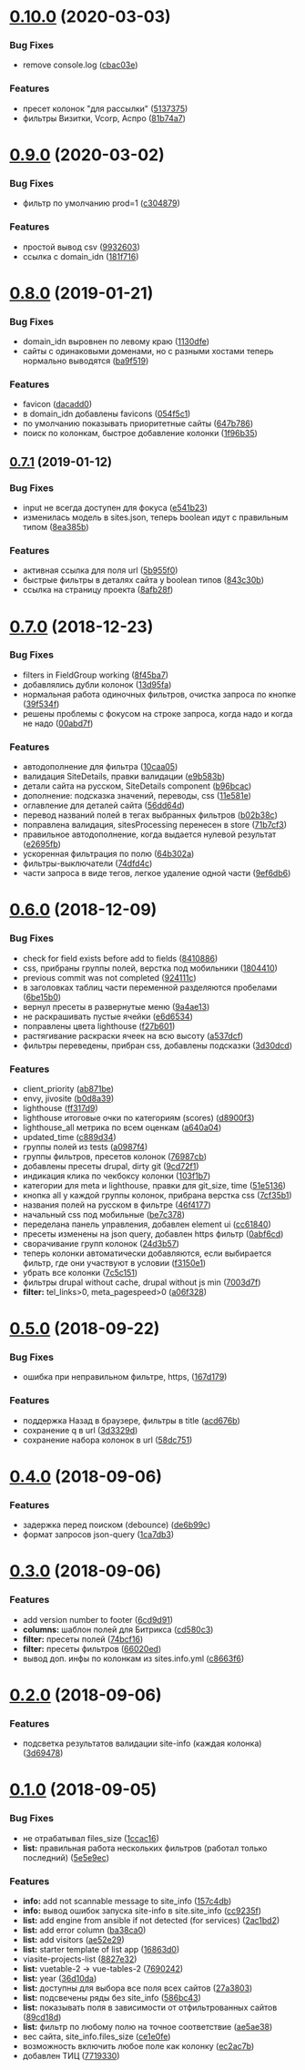 # [0.10.0](http://git.viasite.ru:10022/servers/viasite-projects-list/compare/v0.9.0...v0.10.0) (2020-03-03)


### Bug Fixes

* remove console.log ([cbac03e](http://git.viasite.ru:10022/servers/viasite-projects-list/commits/cbac03e))


### Features

* пресет колонок "для рассылки" ([5137375](http://git.viasite.ru:10022/servers/viasite-projects-list/commits/5137375))
* фильтры Визитки, Vcorp, Аспро ([81b74a7](http://git.viasite.ru:10022/servers/viasite-projects-list/commits/81b74a7))



# [0.9.0](http://git.viasite.ru:10022/servers/viasite-projects-list/compare/v0.8.0...v0.9.0) (2020-03-02)


### Bug Fixes

* фильтр по умолчанию prod=1 ([c304879](http://git.viasite.ru:10022/servers/viasite-projects-list/commits/c304879))


### Features

* простой вывод csv ([9932603](http://git.viasite.ru:10022/servers/viasite-projects-list/commits/9932603))
* ссылка с domain_idn ([181f716](http://git.viasite.ru:10022/servers/viasite-projects-list/commits/181f716))



# [0.8.0](http://git.viasite.ru:10022/servers/viasite-projects-list/compare/v0.7.1...v0.8.0) (2019-01-21)


### Bug Fixes

* domain_idn выровнен по левому краю ([1130dfe](http://git.viasite.ru:10022/servers/viasite-projects-list/commits/1130dfe))
* сайты с одинаковыми доменами, но с разными хостами теперь нормально выводятся ([ba9f519](http://git.viasite.ru:10022/servers/viasite-projects-list/commits/ba9f519))


### Features

* favicon ([dacadd0](http://git.viasite.ru:10022/servers/viasite-projects-list/commits/dacadd0))
* в domain_idn добавлены favicons ([054f5c1](http://git.viasite.ru:10022/servers/viasite-projects-list/commits/054f5c1))
* по умолчанию показывать приоритетные сайты ([647b786](http://git.viasite.ru:10022/servers/viasite-projects-list/commits/647b786))
* поиск по колонкам, быстрое добавление колонки ([1f96b35](http://git.viasite.ru:10022/servers/viasite-projects-list/commits/1f96b35))



## [0.7.1](http://git.viasite.ru:10022/servers/viasite-projects-list/compare/v0.7.0...v0.7.1) (2019-01-12)


### Bug Fixes

* input не всегда доступен для фокуса ([e541b23](http://git.viasite.ru:10022/servers/viasite-projects-list/commits/e541b23))
* изменилась модель в sites.json, теперь boolean идут с правильным типом ([8ea385b](http://git.viasite.ru:10022/servers/viasite-projects-list/commits/8ea385b))


### Features

* активная ссылка для поля url ([5b955f0](http://git.viasite.ru:10022/servers/viasite-projects-list/commits/5b955f0))
* быстрые фильтры в деталях сайта у boolean типов ([843c30b](http://git.viasite.ru:10022/servers/viasite-projects-list/commits/843c30b))
* ссылка на страницу проекта ([8afb28f](http://git.viasite.ru:10022/servers/viasite-projects-list/commits/8afb28f))



# [0.7.0](http://git.viasite.ru:10022/servers/viasite-projects-list/compare/v0.6.0...v0.7.0) (2018-12-23)


### Bug Fixes

* filters in FieldGroup working ([8f45ba7](http://git.viasite.ru:10022/servers/viasite-projects-list/commits/8f45ba7))
* добавлялись дубли колонок ([13d95fa](http://git.viasite.ru:10022/servers/viasite-projects-list/commits/13d95fa))
* нормальная работа одиночных фильтров, очистка запроса по кнопке ([39f534f](http://git.viasite.ru:10022/servers/viasite-projects-list/commits/39f534f))
* решены проблемы с фокусом на строке запроса, когда надо и когда не надо ([00abd7f](http://git.viasite.ru:10022/servers/viasite-projects-list/commits/00abd7f))


### Features

* автодополнение для фильтра ([10caa05](http://git.viasite.ru:10022/servers/viasite-projects-list/commits/10caa05))
* валидация SiteDetails, правки валидации ([e9b583b](http://git.viasite.ru:10022/servers/viasite-projects-list/commits/e9b583b))
* детали сайта на русском, SiteDetails component ([b96bcac](http://git.viasite.ru:10022/servers/viasite-projects-list/commits/b96bcac))
* дополнение: подсказка значений, переводы, css ([11e581e](http://git.viasite.ru:10022/servers/viasite-projects-list/commits/11e581e))
* оглавление для деталей сайта ([56dd64d](http://git.viasite.ru:10022/servers/viasite-projects-list/commits/56dd64d))
* перевод названий полей в тегах выбранных фильтров ([b02b38c](http://git.viasite.ru:10022/servers/viasite-projects-list/commits/b02b38c))
* поправлена валидация, sitesProcessing перенесен в store ([71b7cf3](http://git.viasite.ru:10022/servers/viasite-projects-list/commits/71b7cf3))
* правильное автодополнение, когда выдается нулевой результат ([e2695fb](http://git.viasite.ru:10022/servers/viasite-projects-list/commits/e2695fb))
* ускоренная фильтрация по полю ([64b302a](http://git.viasite.ru:10022/servers/viasite-projects-list/commits/64b302a))
* фильтры-выключатели ([74dfd4c](http://git.viasite.ru:10022/servers/viasite-projects-list/commits/74dfd4c))
* части запроса в виде тегов, легкое удаление одной части ([9ef6db6](http://git.viasite.ru:10022/servers/viasite-projects-list/commits/9ef6db6))



# [0.6.0](http://git.viasite.ru:10022/servers/viasite-projects-list/compare/v0.5.0...v0.6.0) (2018-12-09)


### Bug Fixes

* check for field exists before add to fields ([8410886](http://git.viasite.ru:10022/servers/viasite-projects-list/commits/8410886))
* css, прибраны группы полей, верстка под мобильники ([1804410](http://git.viasite.ru:10022/servers/viasite-projects-list/commits/1804410))
* previous commit was not completed ([924111c](http://git.viasite.ru:10022/servers/viasite-projects-list/commits/924111c))
* в заголовках таблиц части переменной разделяются пробелами ([6be15b0](http://git.viasite.ru:10022/servers/viasite-projects-list/commits/6be15b0))
* вернул пресеты в развернутые меню ([9a4ae13](http://git.viasite.ru:10022/servers/viasite-projects-list/commits/9a4ae13))
* не раскрашивать пустые ячейки ([e6d6534](http://git.viasite.ru:10022/servers/viasite-projects-list/commits/e6d6534))
* поправлены цвета lighthouse ([f27b601](http://git.viasite.ru:10022/servers/viasite-projects-list/commits/f27b601))
* растягивание раскраски ячеек на всю высоту ([a537dcf](http://git.viasite.ru:10022/servers/viasite-projects-list/commits/a537dcf))
* фильтры переведены, прибран css, добавлены подсказки ([3d30dcd](http://git.viasite.ru:10022/servers/viasite-projects-list/commits/3d30dcd))


### Features

* client_priority ([ab871be](http://git.viasite.ru:10022/servers/viasite-projects-list/commits/ab871be))
* envy, jivosite ([b0d8a39](http://git.viasite.ru:10022/servers/viasite-projects-list/commits/b0d8a39))
* lighthouse ([ff317d9](http://git.viasite.ru:10022/servers/viasite-projects-list/commits/ff317d9))
* lighthouse итоговые очки по категориям (scores) ([d8900f3](http://git.viasite.ru:10022/servers/viasite-projects-list/commits/d8900f3))
* lighthouse_all метрика по всем оценкам ([a640a04](http://git.viasite.ru:10022/servers/viasite-projects-list/commits/a640a04))
* updated_time ([c889d34](http://git.viasite.ru:10022/servers/viasite-projects-list/commits/c889d34))
* группы полей из tests ([a0987f4](http://git.viasite.ru:10022/servers/viasite-projects-list/commits/a0987f4))
* группы фильтров, пресетов колонок ([76987cb](http://git.viasite.ru:10022/servers/viasite-projects-list/commits/76987cb))
* добавлены пресеты drupal, dirty git ([9cd72f1](http://git.viasite.ru:10022/servers/viasite-projects-list/commits/9cd72f1))
* индикация клика по чекбоксу колонки ([103f1b7](http://git.viasite.ru:10022/servers/viasite-projects-list/commits/103f1b7))
* категории для meta и lighthouse, правки для git_size, time ([51e5136](http://git.viasite.ru:10022/servers/viasite-projects-list/commits/51e5136))
* кнопка all у каждой группы колонок, прибрана верстка css ([7cf35b1](http://git.viasite.ru:10022/servers/viasite-projects-list/commits/7cf35b1))
* названия полей на русском в фильтре ([46f4177](http://git.viasite.ru:10022/servers/viasite-projects-list/commits/46f4177))
* начальный css под мобильные ([be7c378](http://git.viasite.ru:10022/servers/viasite-projects-list/commits/be7c378))
* переделана панель управления, добавлен element ui ([cc61840](http://git.viasite.ru:10022/servers/viasite-projects-list/commits/cc61840))
* пресеты изменены на json query, добавлен https фильтр ([0abf6cd](http://git.viasite.ru:10022/servers/viasite-projects-list/commits/0abf6cd))
* сворачивание групп колонок ([24d3b57](http://git.viasite.ru:10022/servers/viasite-projects-list/commits/24d3b57))
* теперь колонки автоматически добавляются, если выбирается фильтр, где они участвуют в условии ([f3150e1](http://git.viasite.ru:10022/servers/viasite-projects-list/commits/f3150e1))
* убрать все колонки ([7c5c151](http://git.viasite.ru:10022/servers/viasite-projects-list/commits/7c5c151))
* фильтры drupal without cache, drupal without js min ([7003d7f](http://git.viasite.ru:10022/servers/viasite-projects-list/commits/7003d7f))
* **filter:** tel_links>0, meta_pagespeed>0 ([a06f328](http://git.viasite.ru:10022/servers/viasite-projects-list/commits/a06f328))



# [0.5.0](http://git.viasite.ru:10022/servers/viasite-projects-list/compare/v0.4.0...v0.5.0) (2018-09-22)


### Bug Fixes

* ошибка при неправильном фильтре, https, ([167d179](http://git.viasite.ru:10022/servers/viasite-projects-list/commits/167d179))


### Features

* поддержка Назад в браузере, фильтры в title ([acd676b](http://git.viasite.ru:10022/servers/viasite-projects-list/commits/acd676b))
* сохранение q в url ([3d3329d](http://git.viasite.ru:10022/servers/viasite-projects-list/commits/3d3329d))
* сохранение набора колонок в url ([58dc751](http://git.viasite.ru:10022/servers/viasite-projects-list/commits/58dc751))



# [0.4.0](http://git.viasite.ru:10022/servers/viasite-projects-list/compare/v0.3.0...v0.4.0) (2018-09-06)


### Features

* задержка перед поиском (debounce) ([de6b99c](http://git.viasite.ru:10022/servers/viasite-projects-list/commits/de6b99c))
* формат запросов json-query ([1ca7db3](http://git.viasite.ru:10022/servers/viasite-projects-list/commits/1ca7db3))



# [0.3.0](http://git.viasite.ru:10022/servers/viasite-projects-list/compare/v0.2.0...v0.3.0) (2018-09-06)


### Features

* add version number to footer ([6cd9d91](http://git.viasite.ru:10022/servers/viasite-projects-list/commits/6cd9d91))
* **columns:** шаблон полей для Битрикса ([cd580c3](http://git.viasite.ru:10022/servers/viasite-projects-list/commits/cd580c3))
* **filter:** пресеты полей ([74bcf16](http://git.viasite.ru:10022/servers/viasite-projects-list/commits/74bcf16))
* **filter:** пресеты фильтров ([66020ed](http://git.viasite.ru:10022/servers/viasite-projects-list/commits/66020ed))
* вывод доп. инфы по колонкам из sites.info.yml ([c8663f6](http://git.viasite.ru:10022/servers/viasite-projects-list/commits/c8663f6))



# [0.2.0](http://git.viasite.ru:10022/servers/viasite-projects-list/compare/v0.1.0...v0.2.0) (2018-09-06)


### Features

* подсветка результатов валидации site-info (каждая колонка) ([3d69478](http://git.viasite.ru:10022/servers/viasite-projects-list/commits/3d69478))



# [0.1.0](http://git.viasite.ru:10022/servers/viasite-projects-list/compare/16863d0...v0.1.0) (2018-09-05)


### Bug Fixes

* не отрабатывал files_size ([1ccac16](http://git.viasite.ru:10022/servers/viasite-projects-list/commits/1ccac16))
* **list:** правильная работа нескольких фильтров (работал только последний) ([5e5e9ec](http://git.viasite.ru:10022/servers/viasite-projects-list/commits/5e5e9ec))


### Features

* **info:** add not scannable message to site_info ([157c4db](http://git.viasite.ru:10022/servers/viasite-projects-list/commits/157c4db))
* **info:** вывод ошибок запуска site-info в site.site_info ([cc9235f](http://git.viasite.ru:10022/servers/viasite-projects-list/commits/cc9235f))
* **list:** add engine from ansible if not detected (for services) ([2ac1bd2](http://git.viasite.ru:10022/servers/viasite-projects-list/commits/2ac1bd2))
* **list:** add error column ([ba38ca0](http://git.viasite.ru:10022/servers/viasite-projects-list/commits/ba38ca0))
* **list:** add visitors ([ae52e29](http://git.viasite.ru:10022/servers/viasite-projects-list/commits/ae52e29))
* **list:** starter template of list app ([16863d0](http://git.viasite.ru:10022/servers/viasite-projects-list/commits/16863d0))
* viasite-projects-list ([8827e32](http://git.viasite.ru:10022/servers/viasite-projects-list/commits/8827e32))
* **list:** vuetable-2 -> vue-tables-2 ([7690242](http://git.viasite.ru:10022/servers/viasite-projects-list/commits/7690242))
* **list:** year ([36d10da](http://git.viasite.ru:10022/servers/viasite-projects-list/commits/36d10da))
* **list:** доступны для выбора все поля всех сайтов ([27a3803](http://git.viasite.ru:10022/servers/viasite-projects-list/commits/27a3803))
* **list:** подсвечены ряды без site_info ([586bc43](http://git.viasite.ru:10022/servers/viasite-projects-list/commits/586bc43))
* **list:** показывать поля в зависимости от отфильтрованных сайтов ([89cd18d](http://git.viasite.ru:10022/servers/viasite-projects-list/commits/89cd18d))
* **list:** фильтр по любому полю на точное соответствие ([ae5ae38](http://git.viasite.ru:10022/servers/viasite-projects-list/commits/ae5ae38))
* вес сайта, site_info.files_size ([ce1e0fe](http://git.viasite.ru:10022/servers/viasite-projects-list/commits/ce1e0fe))
* возможность включить любое поле как колонку ([ec2ac7b](http://git.viasite.ru:10022/servers/viasite-projects-list/commits/ec2ac7b))
* добавлен ТИЦ ([7719330](http://git.viasite.ru:10022/servers/viasite-projects-list/commits/7719330))



